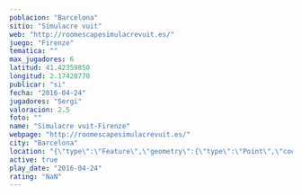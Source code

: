 ```yaml
---
poblacion: "Barcelona"
sitio: "Simulacre vuit"
web: "http://roomescapesimulacrevuit.es/"
juego: "Firenze"
tematica: ""
max_jugadores: 6
latitud: 41.42359850
longitud: 2.17420770
publicar: "si"
fecha: "2016-04-24"
jugadores: "Sergi"
valoracion: 2.5
foto: ""
name: "Simulacre vuit-Firenze"
webpage: "http://roomescapesimulacrevuit.es/"
city: "Barcelona"
location: "{\"type\":\"Feature\",\"geometry\":{\"type\":\"Point\",\"coordinates\":[2.1742077,41.4235985]}}"
active: true
play_date: "2016-04-24"
rating: "NaN"
---
```

